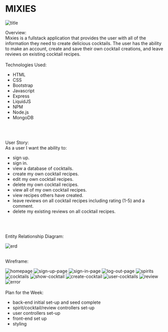 # MIXIES
![title](./images/mixies.png)

Overview:
<br>
Mixies is a fullstack application that provides the user with all of the information they need to create delicious cocktails. The user has the ability to make an account, create and save their own cocktail creations, and leave reviews on existing cocktail recipes.
<br>
<br>
Technologies Used:
<br>
- HTML
- CSS
- Bootstrap
- Javascript
- Express 
- LiquidJS 
- NPM
- Node.js
- MongoDB 
<br>
<br>

User Story:
<br>
As a user I want the ability to:
- sign up.
- sign in. 
- view a database of cocktails.
- create my own cocktail recipes. 
- edit my own cocktail recipes. 
- delete my own cocktail recipes. 
- view all of my own cocktail recipes.
- view recipes others have created.  
- leave reviews on all cocktail recipes including rating (1-5) and a comment.
- delete my existing reviews on all cocktail recipes.
<br>
<br>

Entity Relationship Diagram:
<br>

![erd](./images/erd.png)
<br>
<br>

Wireframe:
<br>

![homepage](./images/homepage.png)
![sign-up-page](./images/sign-up.png)
![sign-in-page](./images/sign-in.png)
![log-out-page](./images/log-out.png)
![spirits](./images/spirits.png)
![cocktails](./images/cocktails.png)
![show-cocktail](./images/show-cocktail.png)
![create-cocktail](./images/create-cocktail.png)
![user-cocktails](./images/user-cocktails.png)
![review](./images/review.png)
![error](./images/error.png)
<br>
<br>
Plan for the Week:
<br>

- back-end initial set-up and seed complete
- spirit/cocktail/review controllers set-up
- user controllers set-up
- front-end set up
- styling
